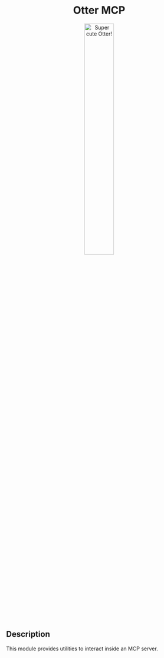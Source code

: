 <h1 align="center">Otter MCP</h1>
<p align="center">
  <img src="https://raw.githubusercontent.com/AmadeusITGroup/otter/main/assets/logo/otter.png" alt="Super cute Otter!" width="40%"/>
</p>

<br />
<br />

## Description

This module provides utilities to interact inside an MCP server.
